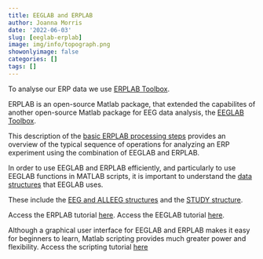 ```yaml
---
title: EEGLAB and ERPLAB
author: Joanna Morris
date: '2022-06-03'
slug: [eeglab-erplab]
image: img/info/topograph.png
showonlyimage: false
categories: []
tags: []
---
```


To analyse  our ERP data we use [ERPLAB Toolbox](https://erpinfo.org/erplab). 

<!--more-->

ERPLAB is an open-source Matlab package, that extended the capabilites of another open-source Matlab package for EEG data analysis, the [EEGLAB Toolbox](https://sccn.ucsd.edu/eeglab/index.php). 

This description of the [basic ERPLAB processing steps](https://github.com/lucklab/erplab/wiki/Basic-ERPLAB-Processing-Steps) provides an overview of the typical sequence of operations for analyzing an ERP experiment using the combination of EEGLAB and ERPLAB. 

In order to use EEGLAB and ERPLAB efficiently, and particularly to use EEGLAB functions in MATLAB scripts, it is important to understand the [data structures](https://eeglab.org/tutorials/ConceptsGuide/Data_Structures.html) that EEGLAB uses.

These include the [EEG and ALLEEG structures](https://eeglab.org/tutorials/ConceptsGuide/Data_Structures.html#eeg-and-alleeg) and the [STUDY structure](https://eeglab.org/tutorials/ConceptsGuide/Data_Structures.html#the-study-structure).

Access the ERPLAB tutorial [here](https://github.com/lucklab/erplab/wiki/Getting-Started:-Tutorial). Access the EEGLAB tutorial [here](https://eeglab.org/tutorials/).

Although a graphical user interface for EEGLAB and ERPLAB makes it easy for beginners to learn,  Matlab scripting provides much greater power and flexibility. Access the scripting tutorial [here](https://github.com/lucklab/erplab/wiki/Scripting-Guide)

